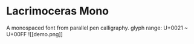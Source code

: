 # Lacrimoceras Mono
A monospaced font from parallel pen calligraphy.
glyph range: U+0021 ~ U+00FF
![[demo.png]]

